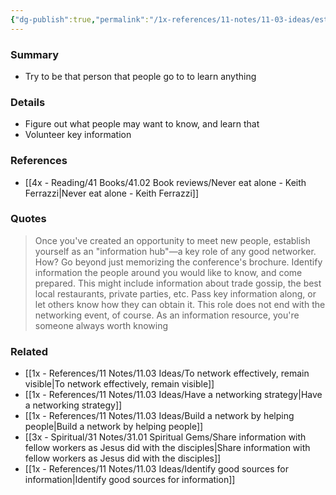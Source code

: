 ```yaml
---
{"dg-publish":true,"permalink":"/1x-references/11-notes/11-03-ideas/establish-yourself-as-an-information-hub/","title":"Establish yourself as an information hub","created":"2025-03-16T19:31:23.534+03:00","updated":"2025-04-10T10:32:59.324+03:00"}
---
```



### Summary
- Try to be that person that people go to to learn anything

### Details
- Figure out what people may want to know, and learn that
- Volunteer key information

### References
- [[4x - Reading/41 Books/41.02 Book reviews/Never eat alone - Keith Ferrazzi\|Never eat alone - Keith Ferrazzi]]

### Quotes
> Once you've created an opportunity to meet new people, establish yourself as an "information hub"—a key role of any good networker. How? Go beyond just memorizing the conference's brochure. Identify information the people around you would like to know, and come prepared. This might include information about trade gossip, the best local restaurants, private parties, etc. Pass key information along, or let others know how they can obtain it. This role does not end with the networking event, of course. As an information resource, you're someone always worth knowing


### Related
- [[1x - References/11 Notes/11.03 Ideas/To network effectively, remain visible\|To network effectively, remain visible]]
- [[1x - References/11 Notes/11.03 Ideas/Have a networking strategy\|Have a networking strategy]]
- [[1x - References/11 Notes/11.03 Ideas/Build a network by helping people\|Build a network by helping people]]
- [[3x - Spiritual/31 Notes/31.01 Spiritual Gems/Share information with fellow workers as Jesus did with the disciples\|Share information with fellow workers as Jesus did with the disciples]]
- [[1x - References/11 Notes/11.03 Ideas/Identify good sources for information\|Identify good sources for information]]